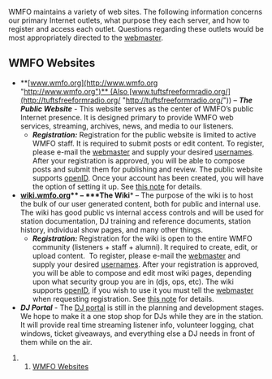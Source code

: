 WMFO maintains a variety of web sites. The following information
concerns our primary Internet outlets, what purpose they each server,
and how to register and access each outlet. Questions regarding these
outlets would be most appropriately directed to the
[webmaster](https://wiki.wmfo.org/Executive_Board/Operations_Dept./WebMaster's_Lair "Executive Board/Operations Dept./WebMaster's Lair").

WMFO Websites 
-------------

-   **[www.wmfo.org](http://www.wmfo.org "http://www.wmfo.org")** (Also [www.tuftsfreeformradio.org/](http://tuftsfreeformradio.org/ "http://tuftsfreeformradio.org/"))
    – ***The Public Website*** - This website serves as the center of
    WMFO’s public Internet presence. It is designed primary to provide
    WMFO web services, streaming, archives, news, and media
    to our listeners.
    -   ***Registration:*** Registration for the public website is
        limited to active WMFO staff. It is required to submit posts or
        edit content. To register, please e-mail the
        [webmaster](https://wiki.wmfo.org/Executive_Board/Operations_Dept./WebMaster's_Lair "Executive Board/Operations Dept./WebMaster's Lair")
        and supply your desired
        [usernames](https://wiki.wmfo.org/Staff_Info/Staff_Usernames "Staff Info/Staff Usernames").
        After your registration is approved, you will be able to compose
        posts and submit them for publishing and review. The public
        website supports
        [openID](https://wiki.wmfo.org/Staff_Info/Staff_Websites/openID_at_WMFO "Staff Info/Staff Websites/openID at WMFO").
        Once your account has been created, you will have the option of
        setting it up. See [this
        note](https://wiki.wmfo.org/Staff_Info/Staff_Websites/openID_at_WMFO "Staff Info/Staff Websites/openID at WMFO")
        for details.
-   **[wiki.wmfo.org](https://wiki.wmfo.org/ "https://wiki.wmfo.org")** – ***The
    Wiki*** – The purpose of the wiki is to host the bulk of our user
    generated content, both for public and internal use. The wiki has
    good public vs internal access controls and will be used for
    station documentation, DJ training and reference documents, station
    history, individual show pages, and many other things.
    -   ***Registration:*** Registration for the wiki is open to the
        entire WMFO community (listeners + staff + alumni). It required
        to create, edit, or upload content.  To register, please e-mail
        the [webmaster](https://wiki.wmfo.org/Executive_Board/Operations_Dept./WebMaster's_Lair "Executive Board/Operations Dept./WebMaster's Lair") and
        supply your
        desired [usernames](https://wiki.wmfo.org/ "Staff Info/Staff Usernames"). After
        your registration is approved, you will be able to compose and
        edit most wiki pages, depending upon what security group you are
        in (djs, ops, etc). The wiki
        supports [openID](https://wiki.wmfo.org/Staff_Info/Staff_Websites/openID_at_WMFO "Staff Info/Staff Websites/openID at WMFO"),
        if you wish to use it you must tell the
        [webmaster](https://wiki.wmfo.org/Executive_Board/Operations_Dept./WebMaster's_Lair "Executive Board/Operations Dept./WebMaster's Lair")
        when requesting registration. See [this
        note](https://wiki.wmfo.org/Staff_Info/Staff_Websites/openID_at_WMFO "Staff Info/Staff Websites/openID at WMFO") for
        details.
-   ***DJ Portal*** - The [DJ
    portal](https://wiki.wmfo.org/Operations/Code/DJ_Portal "DJ Portal")
    is still in the planning and development stages. We hope to make it
    a one stop shop for DJs while they are in the station. It will
    provide real time streaming listener info, volunteer logging, chat
    windows, ticket giveaways, and everything else a DJ needs in front
    of them while on the air.

1.  1. [WMFO Websites](#WMFO_Websites)

